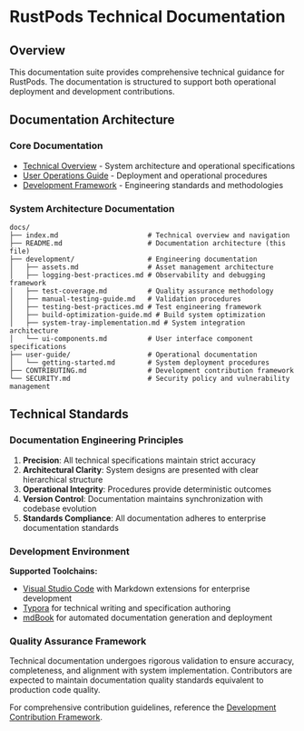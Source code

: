 # RustPods Technical Documentation

## Overview

This documentation suite provides comprehensive technical guidance for RustPods. The documentation is structured to support both operational deployment and development contributions.

## Documentation Architecture

### Core Documentation
- [Technical Overview](index.md) - System architecture and operational specifications
- [User Operations Guide](user-guide/getting-started.md) - Deployment and operational procedures
- [Development Framework](development/test-coverage.md) - Engineering standards and methodologies

### System Architecture Documentation

```
docs/
├── index.md                      # Technical overview and navigation
├── README.md                     # Documentation architecture (this file)
├── development/                  # Engineering documentation
│   ├── assets.md                 # Asset management architecture
│   ├── logging-best-practices.md # Observability and debugging framework
│   ├── test-coverage.md          # Quality assurance methodology
│   ├── manual-testing-guide.md   # Validation procedures
│   ├── testing-best-practices.md # Test engineering framework
│   ├── build-optimization-guide.md # Build system optimization
│   ├── system-tray-implementation.md # System integration architecture
│   └── ui-components.md          # User interface component specifications
├── user-guide/                   # Operational documentation
│   └── getting-started.md        # System deployment procedures
├── CONTRIBUTING.md               # Development contribution framework
└── SECURITY.md                   # Security policy and vulnerability management
```

## Technical Standards

### Documentation Engineering Principles

1. **Precision**: All technical specifications maintain strict accuracy
2. **Architectural Clarity**: System designs are presented with clear hierarchical structure
3. **Operational Integrity**: Procedures provide deterministic outcomes
4. **Version Control**: Documentation maintains synchronization with codebase evolution
5. **Standards Compliance**: All documentation adheres to enterprise documentation standards

### Development Environment

**Supported Toolchains:**
- [Visual Studio Code](https://code.visualstudio.com/) with Markdown extensions for enterprise development
- [Typora](https://typora.io/) for technical writing and specification authoring
- [mdBook](https://rust-lang.github.io/mdBook/) for automated documentation generation and deployment

### Quality Assurance Framework

Technical documentation undergoes rigorous validation to ensure accuracy, completeness, and alignment with system implementation. Contributors are expected to maintain documentation quality standards equivalent to production code quality.

For comprehensive contribution guidelines, reference the [Development Contribution Framework](CONTRIBUTING.md). 